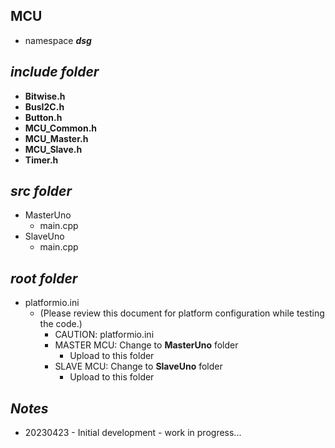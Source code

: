 ## MCU 

- namespace ***dsg***

## ***include folder***
- **Bitwise.h** 
- **BusI2C.h** 
- **Button.h**
- **MCU_Common.h**
- **MCU_Master.h**
- **MCU_Slave.h**
- **Timer.h**

## ***src folder***

- MasterUno  
    - main.cpp
- SlaveUno  
    - main.cpp

## ***root folder***

- platformio.ini        
    - (Please review this document for platform configuration while testing the code.)
        - CAUTION: platformio.ini
        - MASTER MCU: Change to **MasterUno** folder
            - Upload to this folder
        - SLAVE MCU: Change to **SlaveUno** folder
            - Upload to this folder

## ***Notes***

- 20230423 - Initial development - work in progress...